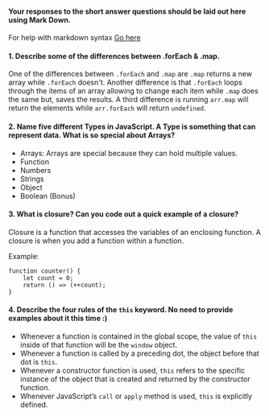 #### Your responses to the short answer questions should be laid out here using Mark Down.
 For help with markdown syntax [Go here](https://github.com/adam-p/markdown-here/wiki/Markdown-Cheatsheet)

#### 1. Describe some of the differences between .forEach & .map.

  One of the differences between `.forEach` and `.map` are `.map` returns a new array while `.forEach` doesn't.
  Another difference is that `.forEach` loops through the items of an array allowing to change each item while `.map` does the same but, saves the results.
  A third difference is running `arr.map` will return the elements while `arr.forEach` will return `undefined`.

#### 2. Name five different Types in JavaScript. A Type is something that can represent data. What is so special about Arrays?
+ Arrays: Arrays are special because they can hold multiple values.
+ Function
+ Numbers
+ Strings
+ Object
+ Boolean (Bonus)

#### 3. What is closure? Can you code out a quick example of a closure?
Closure is a function that accesses the variables of an enclosing function.
A closure is when you add a function within a function.

Example:

```
function counter() {
    let count = 0;
    return () => (++count);
}
```

#### 4. Describe the four rules of the `this` keyword. No need to provide examples about it this time :)
+ Whenever a function is contained in the global scope, the value of `this` inside of that function will be the `window` object.
+ Whenever a function is called by a preceding dot, the object before that dot is `this`.
+ Whenever a constructor function is used, `this` refers to the specific instance of the object that is created and returned by the constructor function.
+ Whenever JavaScript’s `call` or `apply` method is used, `this` is explicitly defined.